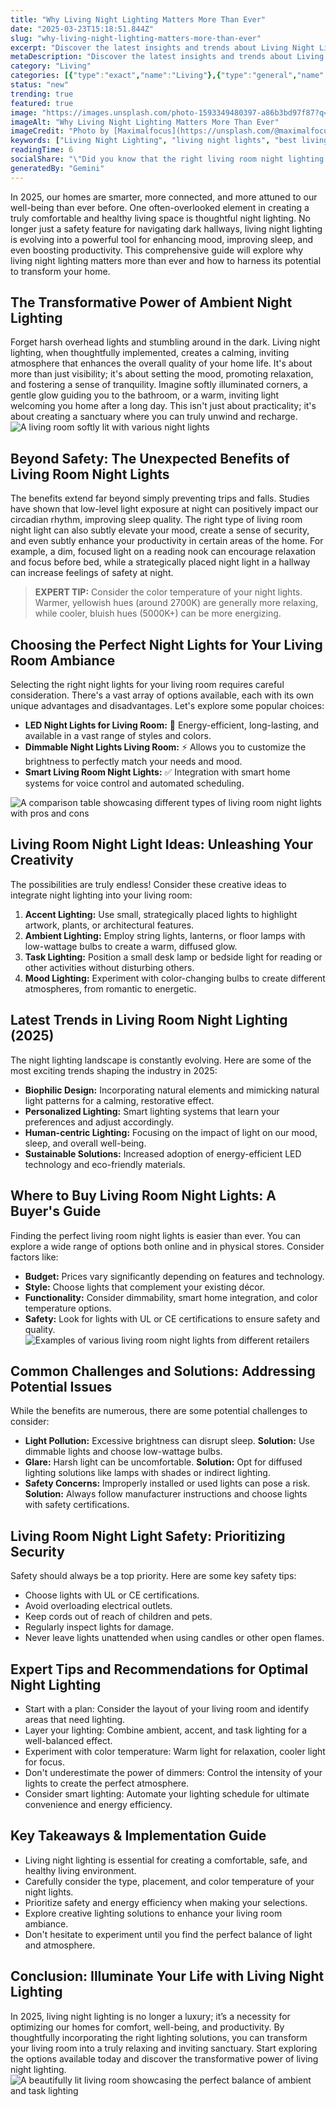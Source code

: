 ```yaml
---
title: "Why Living Night Lighting Matters More Than Ever"
date: "2025-03-23T15:18:51.844Z"
slug: "why-living-night-lighting-matters-more-than-ever"
excerpt: "Discover the latest insights and trends about Living Night Lighting. This comprehensive guide covers everything you need to know about Living Night Lighting in 2025."
metaDescription: "Discover the latest insights and trends about Living Night Lighting. This comprehensive guide covers everything you need to know about Living Night Lightin..."
category: "Living"
categories: [{"type":"exact","name":"Living"},{"type":"general","name":"Home Improvement"},{"type":"medium","name":"Interior Design"},{"type":"specific","name":"Ambient Lighting"},{"type":"niche","name":"Biophilic Design"}]
status: "new"
trending: true
featured: true
image: "https://images.unsplash.com/photo-1593349480397-a86b3bd97f87?q=85&w=1200&fit=max&fm=webp&auto=compress"
imageAlt: "Why Living Night Lighting Matters More Than Ever"
imageCredit: "Photo by [Maximalfocus](https://unsplash.com/@maximalfocus) on Unsplash"
keywords: ["Living Night Lighting", "living night lights", "best living room night lights", "dimmable night lights living room", "living room night light ideas", "night lights for living room ambiance", "where to buy living room night lights", "living room night light safety", "smart living room night lights", "LED night lights for living room"]
readingTime: 6
socialShare: "\"Did you know that the right living room night lighting can significantly improve sleep quality and boost your mood?  It's time to rethink the power of a simple night light.\""
generatedBy: "Gemini"
---
```




In 2025, our homes are smarter, more connected, and more attuned to our well-being than ever before.  One often-overlooked element in creating a truly comfortable and healthy living space is thoughtful night lighting.  No longer just a safety feature for navigating dark hallways, living night lighting is evolving into a powerful tool for enhancing mood, improving sleep, and even boosting productivity. This comprehensive guide will explore why living night lighting matters more than ever and how to harness its potential to transform your home.

## The Transformative Power of Ambient Night Lighting

Forget harsh overhead lights and stumbling around in the dark.  Living night lighting, when thoughtfully implemented, creates a calming, inviting atmosphere that enhances the overall quality of your home life. It's about more than just visibility; it's about setting the mood, promoting relaxation, and fostering a sense of tranquility.  Imagine softly illuminated corners, a gentle glow guiding you to the bathroom, or a warm, inviting light welcoming you home after a long day.  This isn't just about practicality; it's about creating a sanctuary where you can truly unwind and recharge. ![A living room softly lit with various night lights](https://images.unsplash.com/photo-1593349480397-a86b3bd97f87?q=85&w=1200&fit=max&fm=webp&auto=compress)

## Beyond Safety: The Unexpected Benefits of Living Room Night Lights

The benefits extend far beyond simply preventing trips and falls.  Studies have shown that low-level light exposure at night can positively impact our circadian rhythm, improving sleep quality.  The right type of living room night light can also subtly elevate your mood, create a sense of security, and even subtly enhance your productivity in certain areas of the home.  For example, a dim, focused light on a reading nook can encourage relaxation and focus before bed, while a strategically placed night light in a hallway can increase feelings of safety at night.

> **EXPERT TIP:** Consider the color temperature of your night lights. Warmer, yellowish hues (around 2700K) are generally more relaxing, while cooler, bluish hues (5000K+) can be more energizing.

## Choosing the Perfect Night Lights for Your Living Room Ambiance

Selecting the right night lights for your living room requires careful consideration.  There's a vast array of options available, each with its own unique advantages and disadvantages.  Let's explore some popular choices:

* **LED Night Lights for Living Room:** 🔑 Energy-efficient, long-lasting, and available in a vast range of styles and colors.
* **Dimmable Night Lights Living Room:** ⚡ Allows you to customize the brightness to perfectly match your needs and mood.
* **Smart Living Room Night Lights:**  ✅ Integration with smart home systems for voice control and automated scheduling.

![A comparison table showcasing different types of living room night lights with pros and cons](https://images.unsplash.com/photo-1694350843815-a09392c14634?q=85&w=1200&fit=max&fm=webp&auto=compress)

##  Living Room Night Light Ideas: Unleashing Your Creativity

The possibilities are truly endless!  Consider these creative ideas to integrate night lighting into your living room:

1. **Accent Lighting:**  Use small, strategically placed lights to highlight artwork, plants, or architectural features.
2. **Ambient Lighting:** Employ string lights, lanterns, or floor lamps with low-wattage bulbs to create a warm, diffused glow.
3. **Task Lighting:**  Position a small desk lamp or bedside light for reading or other activities without disturbing others.
4. **Mood Lighting:** Experiment with color-changing bulbs to create different atmospheres, from romantic to energetic.

## Latest Trends in Living Room Night Lighting (2025)

The night lighting landscape is constantly evolving.  Here are some of the most exciting trends shaping the industry in 2025:

* **Biophilic Design:** Incorporating natural elements and mimicking natural light patterns for a calming, restorative effect.
* **Personalized Lighting:**  Smart lighting systems that learn your preferences and adjust accordingly.
* **Human-centric Lighting:**  Focusing on the impact of light on our mood, sleep, and overall well-being.
* **Sustainable Solutions:**  Increased adoption of energy-efficient LED technology and eco-friendly materials.

##  Where to Buy Living Room Night Lights: A Buyer's Guide

Finding the perfect living room night lights is easier than ever.  You can explore a wide range of options both online and in physical stores.  Consider factors like:

* **Budget:**  Prices vary significantly depending on features and technology.
* **Style:**  Choose lights that complement your existing décor.
* **Functionality:**  Consider dimmability, smart home integration, and color temperature options.
* **Safety:**  Look for lights with UL or CE certifications to ensure safety and quality.  ![Examples of various living room night lights from different retailers](https://images.unsplash.com/photo-1419242902214-272b3f66ee7a?q=85&w=1200&fit=max&fm=webp&auto=compress)

## Common Challenges and Solutions: Addressing Potential Issues

While the benefits are numerous, there are some potential challenges to consider:

* **Light Pollution:**  Excessive brightness can disrupt sleep.  **Solution:**  Use dimmable lights and choose low-wattage bulbs.
* **Glare:**  Harsh light can be uncomfortable.  **Solution:**  Opt for diffused lighting solutions like lamps with shades or indirect lighting.
* **Safety Concerns:**  Improperly installed or used lights can pose a risk. **Solution:**  Always follow manufacturer instructions and choose lights with safety certifications.

##  Living Room Night Light Safety: Prioritizing Security

Safety should always be a top priority.  Here are some key safety tips:

* Choose lights with UL or CE certifications.
* Avoid overloading electrical outlets.
* Keep cords out of reach of children and pets.
* Regularly inspect lights for damage.
* Never leave lights unattended when using candles or other open flames.

## Expert Tips and Recommendations for Optimal Night Lighting

* Start with a plan:  Consider the layout of your living room and identify areas that need lighting.
* Layer your lighting:  Combine ambient, accent, and task lighting for a well-balanced effect.
* Experiment with color temperature:  Warm light for relaxation, cooler light for focus.
* Don't underestimate the power of dimmers:  Control the intensity of your lights to create the perfect atmosphere.
* Consider smart lighting:  Automate your lighting schedule for ultimate convenience and energy efficiency.

## Key Takeaways & Implementation Guide

* Living night lighting is essential for creating a comfortable, safe, and healthy living environment.
* Carefully consider the type, placement, and color temperature of your night lights.
* Prioritize safety and energy efficiency when making your selections.
* Explore creative lighting solutions to enhance your living room ambiance.
* Don't hesitate to experiment until you find the perfect balance of light and atmosphere.

## Conclusion: Illuminate Your Life with Living Night Lighting

In 2025, living night lighting is no longer a luxury; it’s a necessity for optimizing our homes for comfort, well-being, and productivity.  By thoughtfully incorporating the right lighting solutions, you can transform your living room into a truly relaxing and inviting sanctuary.  Start exploring the options available today and discover the transformative power of living night lighting.  ![A beautifully lit living room showcasing the perfect balance of ambient and task lighting](https://images.unsplash.com/photo-1509515837298-2c67a3933321?q=85&w=1200&fit=max&fm=webp&auto=compress)

